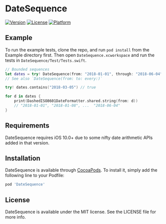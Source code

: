 # DateSequence

[![Version](https://img.shields.io/cocoapods/v/DateSequence.svg?style=flat)](https://cocoapods.org/pods/DateSequence)
[![License](https://img.shields.io/cocoapods/l/DateSequence.svg?style=flat)](https://cocoapods.org/pods/DateSequence)
[![Platform](https://img.shields.io/cocoapods/p/DateSequence.svg?style=flat)](https://cocoapods.org/pods/DateSequence)

## Example

To run the example tests, clone the repo, and run `pod install` from the Example directory first. Then open `DateSequence.xcworkspace` and run the tests in `DateSequence/Test/Tests.swift`.

```swift
// Bounded sequences
let dates = try! DateSequence(from: "2018-01-01", through: "2018-06-04", every: (7, .day))
// See also `DateSequence(from: to: every:)`

try! dates.contains("2018-03-05") // true

for d in dates {
    print(DashedISO8601DateFormatter.shared.string(from: d))
    // "2018-01-01", "2018-01-08", ...  "2018-06-04"
}
```

## Requirements

DateSequence requires iOS 10.0+ due to some nifty date arithmetic APIs added in that version.

## Installation

DateSequence is available through [CocoaPods](https://cocoapods.org). To install
it, simply add the following line to your Podfile:

```ruby
pod 'DateSequence'
```

## License

DateSequence is available under the MIT license. See the LICENSE file for more info.
